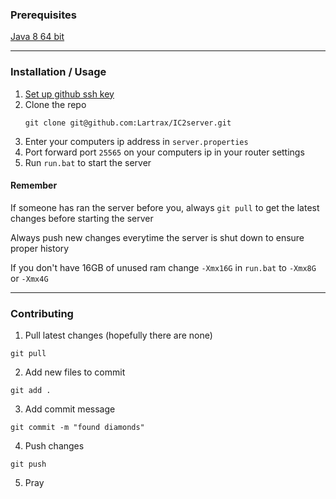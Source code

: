 ### Prerequisites

[Java 8 64 bit](https://www.java.com/download/ie_manual.jsp)

___

### Installation / Usage

1. [Set up github ssh key](https://docs.github.com/en/authentication/connecting-to-github-with-ssh/generating-a-new-ssh-key-and-adding-it-to-the-ssh-agent)
2. Clone the repo
   ```
   git clone git@github.com:Lartrax/IC2server.git
   ```
3. Enter your computers ip address in `server.properties`
4. Port forward port `25565` on your computers ip in your router settings
5. Run `run.bat` to start the server

#### Remember

If someone has ran the server before you, always `git pull` to get the latest changes before starting the server

Always push new changes everytime the server is shut down to ensure proper history

If you don't have 16GB of unused ram change `-Xmx16G` in `run.bat` to `-Xmx8G` or `-Xmx4G`

___

### Contributing

1. Pull latest changes (hopefully there are none)
```
git pull
```
2. Add new files to commit
```
git add .
```
3. Add commit message
```
git commit -m "found diamonds"
```
4. Push changes
```
git push
```
5. Pray
